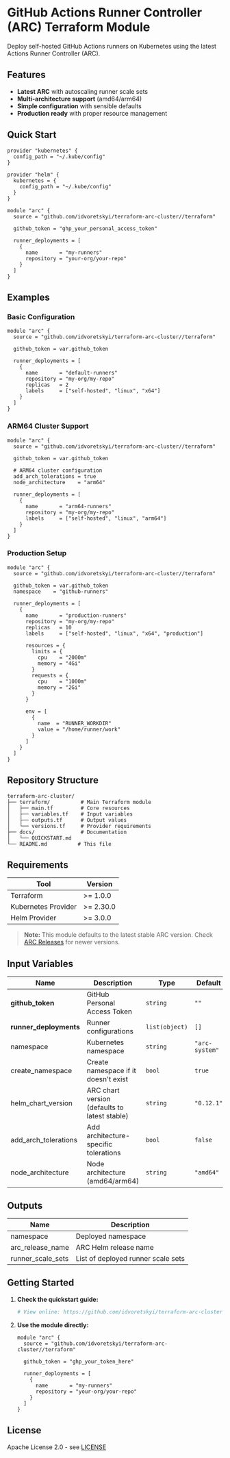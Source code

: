 # GitHub Actions Runner Controller (ARC) Terraform Module

Deploy self-hosted GitHub Actions runners on Kubernetes using the latest Actions Runner Controller (ARC).

## Features

- **Latest ARC** with autoscaling runner scale sets
- **Multi-architecture support** (amd64/arm64) 
- **Simple configuration** with sensible defaults
- **Production ready** with proper resource management

## Quick Start

```hcl
provider "kubernetes" {
  config_path = "~/.kube/config"
}

provider "helm" {
  kubernetes = {
    config_path = "~/.kube/config"
  }
}

module "arc" {
  source = "github.com/idvoretskyi/terraform-arc-cluster//terraform"

  github_token = "ghp_your_personal_access_token"

  runner_deployments = [
    {
      name       = "my-runners"
      repository = "your-org/your-repo"
    }
  ]
}
```

## Examples

### Basic Configuration
```hcl
module "arc" {
  source = "github.com/idvoretskyi/terraform-arc-cluster//terraform"

  github_token = var.github_token

  runner_deployments = [
    {
      name       = "default-runners"
      repository = "my-org/my-repo"
      replicas   = 2
      labels     = ["self-hosted", "linux", "x64"]
    }
  ]
}
```

### ARM64 Cluster Support
```hcl
module "arc" {
  source = "github.com/idvoretskyi/terraform-arc-cluster//terraform"

  github_token = var.github_token
  
  # ARM64 cluster configuration
  add_arch_tolerations = true
  node_architecture    = "arm64"

  runner_deployments = [
    {
      name       = "arm64-runners"
      repository = "my-org/my-repo"
      labels     = ["self-hosted", "linux", "arm64"]
    }
  ]
}
```

### Production Setup
```hcl
module "arc" {
  source = "github.com/idvoretskyi/terraform-arc-cluster//terraform"

  github_token = var.github_token
  namespace    = "github-runners"

  runner_deployments = [
    {
      name       = "production-runners"
      repository = "my-org/my-repo"
      replicas   = 10
      labels     = ["self-hosted", "linux", "x64", "production"]

      resources = {
        limits = {
          cpu    = "2000m"
          memory = "4Gi"
        }
        requests = {
          cpu    = "1000m"
          memory = "2Gi"
        }
      }

      env = [
        {
          name  = "RUNNER_WORKDIR"
          value = "/home/runner/work"
        }
      ]
    }
  ]
}
```

## Repository Structure

```
terraform-arc-cluster/
├── terraform/          # Main Terraform module
│   ├── main.tf         # Core resources
│   ├── variables.tf    # Input variables
│   ├── outputs.tf      # Output values
│   └── versions.tf     # Provider requirements
├── docs/               # Documentation
│   └── QUICKSTART.md
└── README.md          # This file
```

## Requirements

| Tool | Version |
|------|---------|
| Terraform | >= 1.0.0 |
| Kubernetes Provider | >= 2.30.0 |
| Helm Provider | >= 3.0.0 |

> **Note:** This module defaults to the latest stable ARC version. Check [ARC Releases](https://github.com/actions/actions-runner-controller/releases) for newer versions.

## Input Variables

| Name | Description | Type | Default |
|------|-------------|------|---------|
| **github_token** | GitHub Personal Access Token | `string` | `""` |
| **runner_deployments** | Runner configurations | `list(object)` | `[]` |
| namespace | Kubernetes namespace | `string` | `"arc-system"` |
| create_namespace | Create namespace if it doesn't exist | `bool` | `true` |
| helm_chart_version | ARC chart version (defaults to latest stable) | `string` | `"0.12.1"` |
| add_arch_tolerations | Add architecture-specific tolerations | `bool` | `false` |
| node_architecture | Node architecture (amd64/arm64) | `string` | `"amd64"` |

## Outputs

| Name | Description |
|------|-------------|
| namespace | Deployed namespace |
| arc_release_name | ARC Helm release name |
| runner_scale_sets | List of deployed runner scale sets |

## Getting Started

1. **Check the quickstart guide:**
   ```bash
   # View online: https://github.com/idvoretskyi/terraform-arc-cluster/blob/main/docs/QUICKSTART.md
   ```

2. **Use the module directly:**
   ```hcl
   module "arc" {
     source = "github.com/idvoretskyi/terraform-arc-cluster//terraform"
     
     github_token = "ghp_your_token_here"
     
     runner_deployments = [
       {
         name       = "my-runners"
         repository = "your-org/your-repo"
       }
     ]
   }
   ```

## License

Apache License 2.0 - see [LICENSE](LICENSE)
